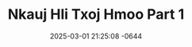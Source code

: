 ---
layout: movie-video-data
date: 2025-03-01 21:25:08 -0644
categories: movie

# Site Attributes
title: "Nkauj Hli Txoj Hmoo Part 1"
permalink: "/movie/Nkauj_Hli_Txoj_Hmoo_Part_1"

# Movie Attributes
synopsis: "Moua Lee raises the bar for Hmong movies once again in this moving story about Nkauj Hli (Ntxheb Xyooj) who decides to take her own life because of the darkness she goes through. But an encounter with Nuj Toog (Coob Thoj) will give her a second chance to discover her destiny."
producer: "Moua Lee, Zoua Vang Lee"
director: "Moua Lee"
writer: "Moua Lee, Zoua Vang Lee"
video_link: ""
genre: "Drama Romance"
year: ""
release_type: "VHS"
storage: "Private"
thumbnail: "/assets/images/movie_thumbnails/Nkauj Hli Txoj Hmoo Part 1.jpeg"
publishing_company: "Golden Path Entertainment"

# Sequels + Parts
base_movie: "Nkauj Hli Txoj Hmoo Part 1"
total_parts: 2
sequel: "Nkauj Hli Txoj Hmoo Part 2"

# Movie Cast
cast:
- name: "Ntxheb Xyooj"
- name: "Coob Thoj"
- name: "Cai Yaj"
- name: "Khu Lis"
---